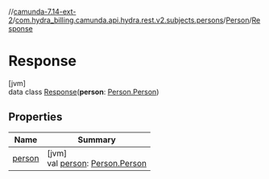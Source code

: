 //[camunda-7.14-ext-2](../../../../index.md)/[com.hydra_billing.camunda.api.hydra.rest.v2.subjects.persons](../../index.md)/[Person](../index.md)/[Response](index.md)

# Response

[jvm]\
data class [Response](index.md)(**person**: [Person.Person](../-person/index.md))

## Properties

| Name | Summary |
|---|---|
| [person](person.md) | [jvm]<br>val [person](person.md): [Person.Person](../-person/index.md) |
